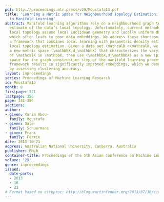 ```yaml
---
pdf: http://proceedings.mlr.press/v29/Moustafa13.pdf
title: 'Learning a Metric Space for Neighbourhood Topology Estimation: Application
  to Manifold Learning'
abstract: Manifold learning algorithms rely on a neighbourhood graph to provide an
  estimate of the data’s local topology. Unfortunately, current methods for estimating
  local topology assume local Euclidean geometry and locally uniform data density,
  which often leads to poor data embeddings. We address these shortcomings by proposing
  a framework that combines local learning with parametric density estimation for
  local topology estimation. Given a data set \mathcalD ⊂\mathcalX, we first estimate
  a new metric space (\mathbbX,d_\mathbbX) that characterizes the varying sample density
  of \mathcalX in \mathbbX, then use (\mathbbX,d_\mathbbX) as a new (pilot) input
  space for the graph construction step of the manifold learning process. The proposed
  framework results in significantly improved embeddings, which we demonstrated objectively
  by assessing clustering accuracy.
layout: inproceedings
series: Proceedings of Machine Learning Research
id: Moustafa13
month: 0
firstpage: 341
lastpage: 356
page: 341-356
sections: 
author:
- given: Karim Abou-
  family: Moustafa
- given: Dale
  family: Schuurmans
- given: Frank
  family: Ferrie
date: 2013-10-21
address: Australian National University, Canberra, Australia
publisher: PMLR
container-title: Proceedings of the 5th Asian Conference on Machine Learning
volume: '29'
genre: inproceedings
issued:
  date-parts:
  - 2013
  - 10
  - 21
# Format based on citeproc: http://blog.martinfenner.org/2013/07/30/citeproc-yaml-for-bibliographies/
---
```

